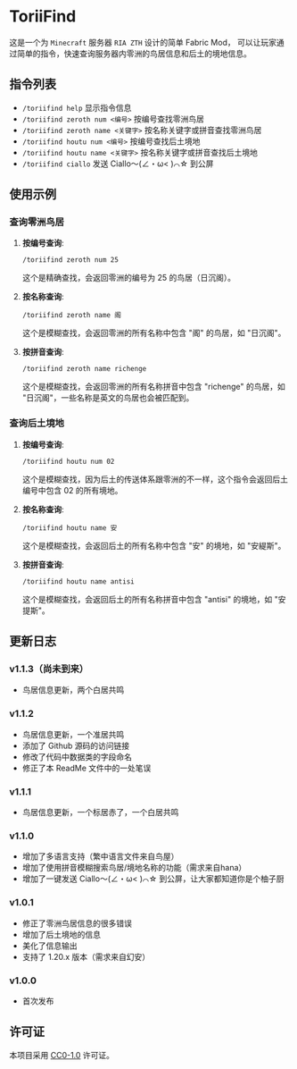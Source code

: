 # ToriiFind

这是一个为 `Minecraft` 服务器 `RIA ZTH` 设计的简单 Fabric Mod，
可以让玩家通过简单的指令，快速查询服务器内零洲的鸟居信息和后土的境地信息。

## 指令列表

- `/toriifind help` 显示指令信息
- `/toriifind zeroth num <编号>` 按编号查找零洲鸟居
- `/toriifind zeroth name <关键字>` 按名称关键字或拼音查找零洲鸟居
- `/toriifind houtu num <编号>` 按编号查找后土境地
- `/toriifind houtu name <关键字>` 按名称关键字或拼音查找后土境地
- `/toriifind ciallo` 发送 Ciallo～(∠・ω< )⌒☆ 到公屏

## 使用示例

### 查询零洲鸟居

1. **按编号查询**:
   ```
   /toriifind zeroth num 25
   ```
   这个是精确查找，会返回零洲的编号为 25 的鸟居（日沉阁）。

2. **按名称查询**:
   
   ```
   /toriifind zeroth name 阁
   ```
   这个是模糊查找，会返回零洲的所有名称中包含 "阁" 的鸟居，如 "日沉阁"。
   
3. **按拼音查询**:
   
   ```
   /toriifind zeroth name richenge
   ```
   这个是模糊查找，会返回零洲的所有名称拼音中包含 "richenge" 的鸟居，如 "日沉阁"，一些名称是英文的鸟居也会被匹配到。

### 查询后土境地

1. **按编号查询**:
   ```
   /toriifind houtu num 02
   ```
   这个是模糊查找，因为后土的传送体系跟零洲的不一样，这个指令会返回后土编号中包含 02 的所有境地。

2. **按名称查询**:
   
   ```
   /toriifind houtu name 安
   ```
   这个是模糊查找，会返回后土的所有名称中包含 "安" 的境地，如 "安緹斯"。
   
3. **按拼音查询**:
   
   ```
   /toriifind houtu name antisi
   ```
   这个是模糊查找，会返回后土的所有名称拼音中包含 "antisi" 的境地，如 "安提斯"。


## 更新日志

### v1.1.3（尚未到来）
- 鸟居信息更新，两个白居共鸣

### v1.1.2
- 鸟居信息更新，一个准居共鸣
- 添加了 Github 源码的访问链接
- 修改了代码中数据类的字段命名
- 修正了本 ReadMe 文件中的一处笔误

### v1.1.1
- 鸟居信息更新，一个标居赤了，一个白居共鸣

### v1.1.0
- 增加了多语言支持（繁中语言文件来自鸟屋）
- 增加了使用拼音模糊搜索鸟居/境地名称的功能（需求来自hana）
- 增加了一键发送 Ciallo～(∠・ω< )⌒☆ 到公屏，让大家都知道你是个柚子厨

### v1.0.1
- 修正了零洲鸟居信息的很多错误
- 增加了后土境地的信息
- 美化了信息输出
- 支持了 1.20.x 版本（需求来自幻安）

### v1.0.0
- 首次发布

## 许可证

本项目采用 [CC0-1.0](LICENSE) 许可证。
